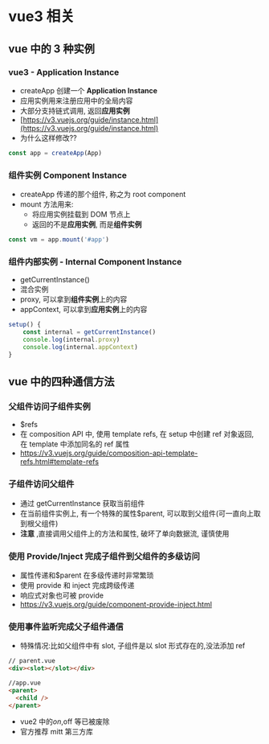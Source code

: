 # vue3 相关

## vue 中的 3 种实例

### vue3 - Application Instance

- createApp 创建一个 **Application Instance**
- 应用实例用来注册应用中的全局内容
- 大部分支持链式调用, 返回**应用实例**
- [https://v3.vuejs.org/guide/instance.html](https://v3.vuejs.org/guide/instance.html)
- 为什么这样修改??

```typescript
const app = createApp(App)
```

### 组件实例 Component Instance

- createApp 传递的那个组件, 称之为 root component
- mount 方法用来:
  - 将应用实例挂载到 DOM 节点上
  - 返回的不是**应用实例**, 而是**组件实例**

```typescript
const vm = app.mount('#app')
```

### 组件内部实例 - Internal Component Instance

- getCurrentInstance()
- 混合实例
- proxy, 可以拿到**组件实例**上的内容
- appContext, 可以拿到**应用实例**上的内容

```typescript
setup() {
    const internal = getCurrentInstance()
    console.log(internal.proxy)
    console.log(internal.appContext)
}
```

## vue 中的四种通信方法

### 父组件访问子组件实例

- \$refs
- 在 composition API 中, 使用 template refs, 在 setup 中创建 ref 对象返回, 在 template 中添加同名的 ref 属性
- https://v3.vuejs.org/guide/composition-api-template-refs.html#template-refs

### 子组件访问父组件

- 通过 getCurrentInstance 获取当前组件
- 在当前组件实例上, 有一个特殊的属性\$parent, 可以取到父组件(可一直向上取到根父组件)
- **注意** ,直接调用父组件上的方法和属性, 破坏了单向数据流, 谨慎使用

### 使用 Provide/Inject 完成子组件到父组件的多级访问

- 属性传递和\$parent 在多级传递时非常繁琐
- 使用 provide 和 inject 完成跨级传递
- 响应式对象也可被 provide
- https://v3.vuejs.org/guide/component-provide-inject.html

### 使用事件监听完成父子组件通信

- 特殊情况:比如父组件中有 slot, 子组件是以 slot 形式存在的,没法添加 ref

```html
// parent.vue
<div><slot></slot></div>

//app.vue
<parent>
  <child />
</parent>
```

- vue2 中的$on,$off 等已被废除
- 官方推荐 mitt 第三方库
